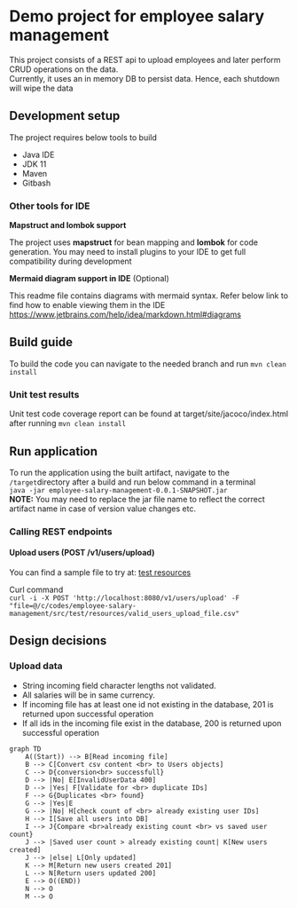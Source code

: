 # Demo project for employee salary management
This project consists of a REST api to upload employees and later perform CRUD operations on the data.  
Currently, it uses an in memory DB to persist data. Hence, each shutdown will wipe the data

## Development setup
The project requires below tools to build
* Java IDE
* JDK 11
* Maven 
* Gitbash

### Other tools for IDE
**Mapstruct and lombok support**

The project uses **mapstruct** for bean mapping and **lombok** for code generation. You may need to install plugins to your IDE to get full compatibility during development 

**Mermaid diagram support in IDE** (Optional)

This readme file contains diagrams with mermaid syntax. Refer below link to find how to enable viewing them in the IDE  
https://www.jetbrains.com/help/idea/markdown.html#diagrams 

## Build guide
To build the code you can navigate to the needed branch and run `mvn clean install`

### Unit test results
Unit test code coverage report can be found at target/site/jacoco/index.html after running `mvn clean install`

## Run application
To run the application using the built artifact, navigate to the `/target`directory after a build and run below command in a terminal  
`java -jar employee-salary-management-0.0.1-SNAPSHOT.jar`  
**NOTE:** You may need to replace the jar file name to reflect the correct artifact name in case of version value changes etc.


### Calling REST endpoints

#### Upload users (POST /v1/users/upload)

You can find a sample file to try at: [test resources](src/test/resources/valid_users_upload_file.csv)

Curl command  
`curl -i -X POST 'http://localhost:8080/v1/users/upload' -F "file=@/c/codes/employee-salary-management/src/test/resources/valid_users_upload_file.csv"`


## Design decisions


### Upload data

* String incoming field character lengths not validated. 
* All salaries will be in same currency. 
* If incoming file has at least one id not existing in the database, 201 is returned upon successful operation
* If all ids in the incoming file exist in the database, 200 is returned upon successful operation 


```mermaid
graph TD
    A((Start)) --> B[Read incoming file]
    B --> C[Convert csv content <br> to Users objects]
    C --> D{conversion<br> successfull}
    D --> |No| E[InvalidUserData 400]
    D --> |Yes| F[Validate for <br> duplicate IDs]
    F --> G{Duplicates <br> found}
    G --> |Yes|E
    G --> |No| H[check count of <br> already existing user IDs]
    H --> I[Save all users into DB]
    I --> J{Compare <br>already existing count <br> vs saved user count}
    J --> |Saved user count > already existing count| K[New users created]  
    J --> |else| L[Only updated]
    K --> M[Return new users created 201]
    L --> N[Return users updated 200]
    E --> O((END))
    N --> O
    M --> O

```

